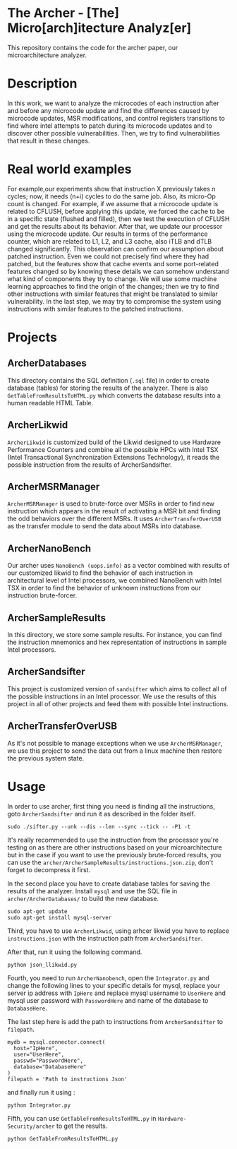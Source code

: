 # The Archer - [The] Micro[arch]itecture Analyz[er]
This repository contains the code for the archer paper, our microarchitecture analyzer.

# Description 
In  this  work,  we  want  to  analyze  the  microcodes  of each instruction after and before any microcode update and
find  the  differences  caused  by  microcode  updates,  MSR modifications, and control registers transitions to find where
intel  attempts  to  patch  during  its  microcode  updates  and to  discover  other  possible  vulnerabilities.  Then,  we  try  to find vulnerabilities that result in these changes.

# Real world examples 
For example,our experiments show that instruction X previously takes n cycles;  now,  it  needs (n+i) cycles  to  do  the  same  job.
Also,  its  micro-Op  count  is  changed.  For  example,  if  we assume  that  a  microcode  update  is  related  to  CFLUSH,
before applying this update, we forced the cache to be in a specific state (flushed and filled), then we test the execution
of CFLUSH and get the results about its behavior. After that, we  update  our  processor  using  the  microcode  update.  Our
results in terms of the performance counter, which are related to  L1,  L2,  and  L3  cache,  also  iTLB  and  dTLB  changed
significantly.  This  observation  can  confirm  our  assumption about patched instruction. Even we could not precisely find
where  they  had  patched,  but  the  features  show  that  cache events and some port-related features changed so by knowing
these  details  we  can  somehow  understand  what  kind  of components they try to change. We will use some machine
learning  approaches  to  find  the  origin  of  the  changes;  then we  try  to  find  other  instructions  with  similar  features  that might be translated to similar vulnerability. In the last step, we may try to compromise the system using instructions with similar features to the patched instructions.

# Projects 

## ArcherDatabases
This directory contains the SQL definition (`.sql` file) in order to create database (tables) for storing the results of the analyzer. There is also `GetTableFromResultsToHTML.py` which converts the database results into a human readable HTML Table.

## ArcherLikwid
`ArcherLikwid` is customized build of the Likwid designed to use Hardware Performance Counters and combine all the possible HPCs with Intel TSX (Intel Transactional Synchronization Extensions Technology), it reads the possible instruction from the results of ArcherSandsifter.

## ArcherMSRManager
`ArcherMSRManager` is used to brute-force over MSRs in order to find new instruction which appears in the result of activating a MSR bit and finding the odd behaviors over the different MSRs. It uses `ArcherTransferOverUSB` as the transfer module to send the data about MSRs into database.

## ArcherNanoBench
Our archer uses `NanoBench (uops.info)` as a vector combined with results of our customized likwid to find the behavior of each instruction in architectural level of Intel processors, we combined NanoBench with Intel TSX in order to find the behavior of unknown instructions from our instruction brute-forcer.

## ArcherSampleResults
In this directory, we store some sample results. For instance, you can find the instruction mnemonics and hex representation of instructions in sample Intel processors.

## ArcherSandsifter
This project is customized version of `sandsifter` which aims to collect all of the possible instructions in an Intel processor. We use the results of this project in all of other projects and feed them with possible Intel instructions.

## ArcherTransferOverUSB
As it's not possible to manage exceptions when we use `ArcherMSRManager`, we use this project to send the data out from a linux machine then restore the previous system state.

# Usage 
In order to use archer, first thing you need is finding all the instructions, goto `ArcherSandsifter` and run it as described in the folder itself.

```
sudo ./sifter.py --unk --dis --len --sync --tick -- -P1 -t
```

It's really recommended to use the instruction from the processor you're testing on as there are other instructions based on your microarchitecture but in the case if you want to use the previously brute-forced results, you can use the `archer/ArcherSampleResults/instructions.json.zip`, don't forget to decompress it first.

In the second place you have to create database tables for saving the results of the analyzer. Install `mysql` and use the SQL file in `archer/ArcherDatabases/` to build the new database.

```
sudo apt-get update
sudo apt-get install mysql-server
```

Third, you have to use `ArcherLikwid`, using arhcer likwid you have to replace `instructions.json` with the instruction path from `ArcherSandsifter`.

After that, run it using the following command.
```
python json_llikwid.py	
```

Fourth, you need to run `ArcherNanobench`, open the `Integrator.py` and change the following lines to your specific details for mysql, replace your server ip address with `IpHere` and replace mysql username to `UserHere` and mysql user password with `PasswordHere` and name of the database to `DatabaseHere`.

The last step here is add the path to instructions from `ArcherSandsifter` to `filepath`.
```
mydb = mysql.connector.connect(
  host="IpHere",
  user="UserHere",
  passwd="PasswordHere",
  database="DatabaseHere"
)
filepath = 'Path to instructions Json'
```

and finally run it using :
```
python Integrator.py	
```

Fifth, you can use `GetTableFromResultsToHTML.py` in `Hardware-Security/archer` to get the results.
```
python GetTableFromResultsToHTML.py	
```


